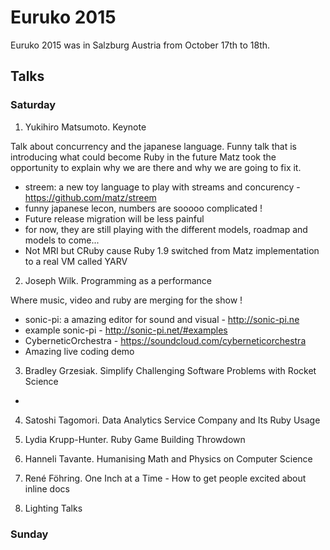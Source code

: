 # Euruko 2015

Euruko 2015 was in Salzburg Austria from October 17th to 18th.

## Talks

### Saturday

1. Yukihiro Matsumoto. Keynote

Talk about concurrency and the japanese language. Funny talk that is introducing what could become
Ruby in the future Matz took the opportunity to explain why we are there and why we are going to
fix it.

* streem: a new toy language to play with streams and concurency - https://github.com/matz/streem
* funny japanese lecon, numbers are sooooo complicated !
* Future release migration will be less painful
* for now, they are still playing with the different models, roadmap and models to come...
* Not MRI but CRuby cause Ruby 1.9 switched from Matz implementation to a real VM called YARV

2. Joseph Wilk. Programming as a performance

Where music, video and ruby are merging for the show !

* sonic-pi: a amazing editor for sound and visual - http://sonic-pi.ne
* example sonic-pi - http://sonic-pi.net/#examples
* CyberneticOrchestra - https://soundcloud.com/cyberneticorchestra
* Amazing live coding demo

3. Bradley Grzesiak. Simplify Challenging Software Problems with Rocket Science

*

4. Satoshi Tagomori. Data Analytics Service Company and Its Ruby Usage

5. Lydia Krupp-Hunter. Ruby Game Building Throwdown

6. Hanneli Tavante. Humanising Math and Physics on Computer Science

7. René Föhring. One Inch at a Time - How to get people excited about inline docs

8. Lighting Talks

### Sunday
